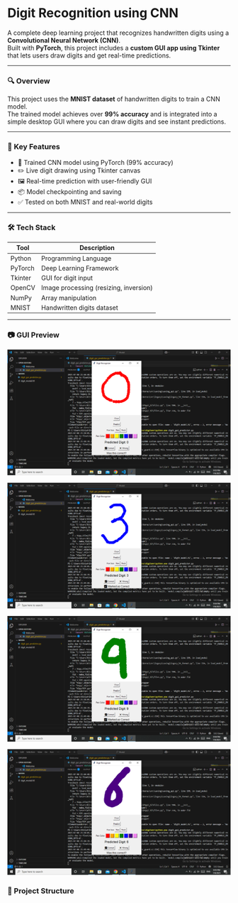 # Digit Recognition using CNN

A complete deep learning project that recognizes handwritten digits using a **Convolutional Neural Network (CNN)**.  
Built with **PyTorch**, this project includes a **custom GUI app using Tkinter** that lets users draw digits and get real-time predictions.

---

### 🔍 Overview

This project uses the **MNIST dataset** of handwritten digits to train a CNN model.  
The trained model achieves over **99% accuracy** and is integrated into a simple desktop GUI where you can draw digits and see instant predictions.

---

### 🧠 Key Features

- 🧠 Trained CNN model using PyTorch (99% accuracy)
- ✏️ Live digit drawing using Tkinter canvas
- 🖼️ Real-time prediction with user-friendly GUI
- 📦 Model checkpointing and saving
- ✅ Tested on both MNIST and real-world digits

---

### 🛠️ Tech Stack

| Tool | Description |
|------|-------------|
| Python | Programming Language |
| PyTorch | Deep Learning Framework |
| Tkinter | GUI for digit input |
| OpenCV | Image processing (resizing, inversion) |
| NumPy | Array manipulation |
| MNIST | Handwritten digits dataset |

---

### 📷 GUI Preview

![Screenshot 21](https://github.com/rit-ish11/Digit-Recognition-Using-CNN/blob/47a0f47a8b4ca38f4639b3460fd5d4a73ec56602/images/Screenshot%20(21).png?raw=true)

![Screenshot 22](https://github.com/rit-ish11/Digit-Recognition-Using-CNN/blob/47a0f47a8b4ca38f4639b3460fd5d4a73ec56602/images/Screenshot%20(22).png?raw=true)

![Screenshot 23](https://github.com/rit-ish11/Digit-Recognition-Using-CNN/blob/47a0f47a8b4ca38f4639b3460fd5d4a73ec56602/images/Screenshot%20(23).png?raw=true)

![Screenshot 24](https://github.com/rit-ish11/Digit-Recognition-Using-CNN/blob/47a0f47a8b4ca38f4639b3460fd5d4a73ec56602/images/Screenshot%20(24).png?raw=true)


### 📁 Project Structure

